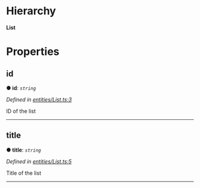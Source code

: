 

# Hierarchy

**List**

# Properties

<a id="id"></a>

##  id

**● id**: *`string`*

*Defined in [entities/List.ts:3](https://github.com/lagunehq/core/blob/31cfc86/src/entities/List.ts#L3)*

ID of the list

___
<a id="title"></a>

##  title

**● title**: *`string`*

*Defined in [entities/List.ts:5](https://github.com/lagunehq/core/blob/31cfc86/src/entities/List.ts#L5)*

Title of the list

___

